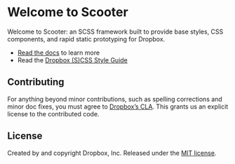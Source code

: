# Welcome to Scooter

Welcome to Scooter: an SCSS framework built to provide base styles, CSS
components, and rapid static prototyping for Dropbox.

- [Read the docs](http://dropbox.github.io/scooter/) to learn more
- Read the [Dropbox (S)CSS Style Guide](https://github.com/dropbox/css-style-guide)

## Contributing

For anything beyond minor contributions, such as spelling corrections and minor doc
fixes, you must agree to [Dropbox’s CLA](https://opensource.dropbox.com/cla/). This
grants us an explicit license to the contributed code.

## License

Created by and copyright Dropbox, Inc. Released under the [MIT license](https://github.com/dropbox/scooter/blob/master/LICENSE.md).
